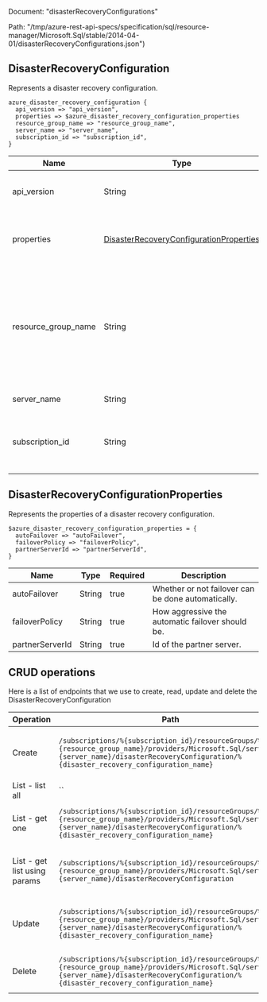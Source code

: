 Document: "disasterRecoveryConfigurations"


Path: "/tmp/azure-rest-api-specs/specification/sql/resource-manager/Microsoft.Sql/stable/2014-04-01/disasterRecoveryConfigurations.json")

## DisasterRecoveryConfiguration

Represents a disaster recovery configuration.

```puppet
azure_disaster_recovery_configuration {
  api_version => "api_version",
  properties => $azure_disaster_recovery_configuration_properties
  resource_group_name => "resource_group_name",
  server_name => "server_name",
  subscription_id => "subscription_id",
}
```

| Name        | Type           | Required       | Description       |
| ------------- | ------------- | ------------- | ------------- |
|api_version | String | true | The API version to use for the request. |
|properties | [DisasterRecoveryConfigurationProperties](#disasterrecoveryconfigurationproperties) | true | The properties representing the resource. |
|resource_group_name | String | true | The name of the resource group that contains the resource. You can obtain this value from the Azure Resource Manager API or the portal. |
|server_name | String | true | The name of the server. |
|subscription_id | String | true | The subscription ID that identifies an Azure subscription. |
        
## DisasterRecoveryConfigurationProperties

Represents the properties of a disaster recovery configuration.

```puppet
$azure_disaster_recovery_configuration_properties = {
  autoFailover => "autoFailover",
  failoverPolicy => "failoverPolicy",
  partnerServerId => "partnerServerId",
}
```

| Name        | Type           | Required       | Description       |
| ------------- | ------------- | ------------- | ------------- |
|autoFailover | String | true | Whether or not failover can be done automatically. |
|failoverPolicy | String | true | How aggressive the automatic failover should be. |
|partnerServerId | String | true | Id of the partner server. |



## CRUD operations

Here is a list of endpoints that we use to create, read, update and delete the DisasterRecoveryConfiguration

| Operation | Path | Verb | Description | OperationID |
| ------------- | ------------- | ------------- | ------------- | ------------- |
|Create|`/subscriptions/%{subscription_id}/resourceGroups/%{resource_group_name}/providers/Microsoft.Sql/servers/%{server_name}/disasterRecoveryConfiguration/%{disaster_recovery_configuration_name}`|Put|Creates or updates a disaster recovery configuration.|DisasterRecoveryConfigurations_CreateOrUpdate|
|List - list all|``||||
|List - get one|`/subscriptions/%{subscription_id}/resourceGroups/%{resource_group_name}/providers/Microsoft.Sql/servers/%{server_name}/disasterRecoveryConfiguration/%{disaster_recovery_configuration_name}`|Get|Gets a disaster recovery configuration.|DisasterRecoveryConfigurations_Get|
|List - get list using params|`/subscriptions/%{subscription_id}/resourceGroups/%{resource_group_name}/providers/Microsoft.Sql/servers/%{server_name}/disasterRecoveryConfiguration`|Get|Lists a server's disaster recovery configuration.|DisasterRecoveryConfigurations_List|
|Update|`/subscriptions/%{subscription_id}/resourceGroups/%{resource_group_name}/providers/Microsoft.Sql/servers/%{server_name}/disasterRecoveryConfiguration/%{disaster_recovery_configuration_name}`|Put|Creates or updates a disaster recovery configuration.|DisasterRecoveryConfigurations_CreateOrUpdate|
|Delete|`/subscriptions/%{subscription_id}/resourceGroups/%{resource_group_name}/providers/Microsoft.Sql/servers/%{server_name}/disasterRecoveryConfiguration/%{disaster_recovery_configuration_name}`|Delete|Deletes a disaster recovery configuration.|DisasterRecoveryConfigurations_Delete|
